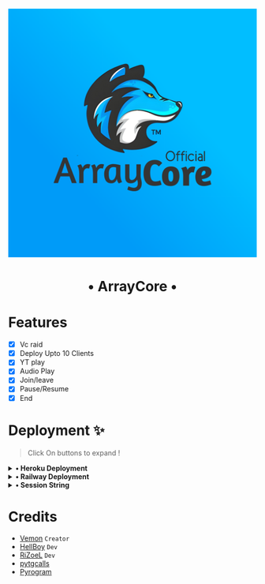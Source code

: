 <p align="center">
  <img src="./ArrayCore.png" alt="ArrayCore Logo">
</p>
<h1 align="center">
  <b>• ArrayCore •</b>
</h1>

# Features 

- [x] Vc raid
- [x] Deploy Upto 10 Clients
- [x] YT play
- [x] Audio Play
- [x] Join/leave
- [x] Pause/Resume
- [x] End

# Deployment ✨
> Click On buttons to expand !

<details>
<summary><b>• Heroku Deployment </b></summary>
<br>

> The easy way to host this bot, deploy to Heroku
> If you Deploy on Heroku you can Use Upto 8 Multi Clients !

[![Deploy](https://www.herokucdn.com/deploy/button.svg)](https://heroku.com/deploy?template=https://github.com/The-HellBot/ArrayCore)

</details>

<details>
<summary><b>• Railway Deployment </b></summary>
<br>

> Click Below Button to deploy on railway
> If you Deploy on Railway you can Use Upto 10 Multi Clients !

[![Deploy+on+Railway](https://railway.app/button.svg)]( https://railway.app/new/template?template=https://railway.app/new/template?template=https://github.com/The-HellBot/ArrayCore/tree/Railway&plugins=postgresql&envs=APP_ID,API_HASH,BOT_TOKEN,GROUP_MODE,HNDLR,SESSION,SESSION2,SESSION3,SESSION4,SESSION5,SESSION6,SESSION7,SESSION8,SESSION9,SESSION10&optionalEnvs=GROUP_MODE,SESSION2,SESSION3,SESSION4,SESSION5,SESSION6,SESSION7,SESSION8,SESSION9,SESSION10)

</details>

<details>
<summary><b>• Session String</b></summary>
<br>

> You'll need a API_ID & API_HASH in order to generate pyrogram session string. Get This Values from [Here.](my.telegram.org)

<h4> Generate Session via Repl.it: </h4>    
<p><a href="https://replit.com/@TheHellBot/HellBot?v=1?lite=1&outputonly=1#main.py"><img src="https://img.shields.io/badge/Generate%20On%20Repl-blueviolet?style=for-the-badge&logo=appveyor" width="200""/></a></p>

</details>

# Credits 
- [Vemon](https://github.com/Desinobita) ``Creator``
- [HellBoy](https://github.com/HellBoy-OP) ``Dev``
- [RiZoeL](https://github.com/MrRizoel) ``Dev``
- [pytgcalls](https://github.com/pytgcalls/pytgcalls)  
- [Pyrogram](https://github.com/pyrogram/pyrogram)

